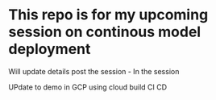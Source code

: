 # This repo is for my upcoming session on continous model deployment
Will update details post the session - In the session

UPdate to demo in GCP using cloud build CI CD
